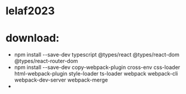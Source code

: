 # lelaf2023

# download:
* npm install --save-dev typescript @types/react @types/react-dom @types/react-router-dom 
* npm install --save-dev copy-webpack-plugin cross-env css-loader html-webpack-plugin style-loader ts-loader webpack webpack-cli webpack-dev-server webpack-merge
* 